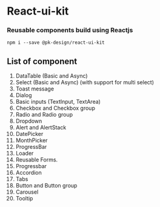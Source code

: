 # React-ui-kit

### Reusable components build using Reactjs

`npm i --save @pk-design/react-ui-kit`

## List of component

1. DataTable (Basic and Async)
2. Select (Basic and Async) (with support for multi select)
3. Toast message
4. Dialog
5. Basic inputs (TextInput, TextArea)
6. Checkbox and Checkbox group
7. Radio and Radio group
8. Dropdown
9. Alert and AlertStack
10. DatePicker
11. MonthPicker
12. ProgressBar
13. Loader
14. Reusable Forms.
15. Progressbar
16. Accordion
17. Tabs
18. Button and Button group
19. Carousel
20. Tooltip

